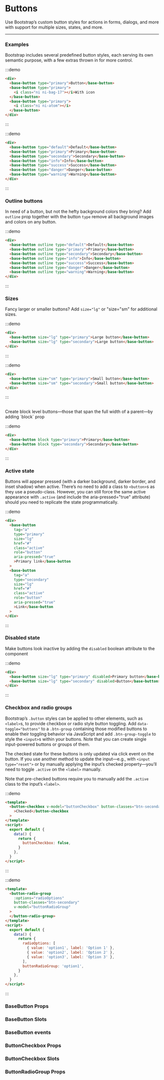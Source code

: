 # Buttons

Use Bootstrap’s custom button styles for actions in forms, dialogs, and more with support for multiple sizes, states, and more.

<hr>

### Examples

Bootstrap includes several predefined button styles, each serving its own semantic purpose, with a few extras thrown in for more control.

:::demo

```html
<div>
  <base-button type="primary">Button</base-button>
  <base-button type="primary">
    <i class="ni ni-bag-17"></i>With icon
  </base-button>
  <base-button type="primary">
    <i class="ni ni-atom"></i>
  </base-button>
</div>
```

:::

:::demo

```html
<div>
  <base-button type="default">Default</base-button>
  <base-button type="primary">Primary</base-button>
  <base-button type="secondary">Secondary</base-button>
  <base-button type="info">Info</base-button>
  <base-button type="success">Success</base-button>
  <base-button type="danger">Danger</base-button>
  <base-button type="warning">Warning</base-button>
</div>
```

:::

### Outline buttons

In need of a button, but not the hefty background colors they bring?
Add `outline` prop together with the button `type` remove all background images and colors on any button.

:::demo

```html
<div>
  <base-button outline type="default">Default</base-button>
  <base-button outline type="primary">Primary</base-button>
  <base-button outline type="secondary">Secondary</base-button>
  <base-button outline type="info">Info</base-button>
  <base-button outline type="success">Success</base-button>
  <base-button outline type="danger">Danger</base-button>
  <base-button outline type="warning">Warning</base-button>
</div>
```

:::

### Sizes

Fancy larger or smaller buttons? Add `size="lg"` or "size="sm" for additional sizes.

:::demo

```html
<div>
  <base-button size="lg" type="primary">Large button</base-button>
  <base-button size="lg" type="secondary">Large button</base-button>
</div>
```

:::

:::demo

```html
<div>
  <base-button size="sm" type="primary">Small button</base-button>
  <base-button size="sm" type="secondary">Small button</base-button>
</div>
```

:::

<br>
Create block level buttons—those that span the full width of a parent—by adding `block` prop

:::demo

```html
<div>
  <base-button block type="primary">Primary</base-button>
  <base-button block type="secondary">Secondary</base-button>
</div>
```

:::

### Active state

Buttons will appear pressed (with a darker background, darker border, and inset shadow) when active.
There’s no need to add a class to `<button>`s as they use a pseudo-class.
However, you can still force the same active appearance with `.active`
(and include the aria-pressed="true" attribute) should you need to replicate the state programmatically.

:::demo

```html
<div>
  <base-button
    tag="a"
    type="primary"
    size="lg"
    href="#"
    class="active"
    role="button"
    aria-pressed="true"
    >Primary link</base-button
  >
  <base-button
    tag="a"
    type="secondary"
    size="lg"
    href="#"
    class="active"
    role="button"
    aria-pressed="true"
    >Link</base-button
  >
</div>
```

:::

### Disabled state

Make buttons look inactive by adding the `disabled` boolean attribute to the component

:::demo

```html
<div>
  <base-button size="lg" type="primary" disabled>Primary button</base-button>
  <base-button size="lg" type="secondary" disabled>Button</base-button>
</div>
```

:::

### Checkbox and radio groups

Bootstrap’s `.button` styles can be applied to other elements, such as `<label>`s, to provide checkbox or radio style button toggling.
Add `data-toggle="buttons"` to a `.btn-group` containing those modified buttons to enable their toggling behavior via JavaScript and add `.btn-group-toggle` to style the `<input>`s within your buttons.
Note that you can create single input-powered buttons or groups of them.

The checked state for these buttons is only updated via click event on the button.
If you use another method to update the input—e.g., with `<input type="reset">` or by manually applying the input’s checked property—you’ll need to toggle `.active` on the `<label>` manually.

Note that pre-checked buttons require you to manually add the `.active` class to the input’s `<label>`.

:::demo

```html
<template>
  <button-checkbox v-model="buttonCheckbox" button-classes="btn-secondary"
    >Checked</button-checkbox
  >
</template>
<script>
  export default {
    data() {
      return {
        buttonCheckbox: false,
      }
    },
  }
</script>
```

:::

:::demo

```html
<template>
  <button-radio-group
    :options="radioOptions"
    button-classes="btn-secondary"
    v-model="buttonRadioGroup"
  >
  </button-radio-group>
</template>
<script>
  export default {
    data() {
      return {
        radioOptions: [
          { value: 'option1', label: 'Option 1' },
          { value: 'option2', label: 'Option 2' },
          { value: 'option3', label: 'Option 3' },
        ],
        buttonRadioGroup: 'option1',
      }
    },
  }
</script>
```

:::

### BaseButton Props

<props-table component-name="base-button"></props-table>

### BaseButton Slots

<slots-table :slots="[
          {name: 'default', description: 'Default content for the badge'}
          ]"/>

### BaseButton events

<events-table :events="[
{name: 'click', description: 'Button click event', params: '(evt) browser event'}
]"/>

### ButtonCheckbox Props

<props-table component-name="button-checkbox"></props-table>

### ButtonCheckbox Slots

<slots-table :slots="[
          {name: 'default', description: 'Default content for the badge'}
          ]"/>

### ButtonRadioGroup Props

<props-table component-name="button-radio-group"></props-table>

<script>
  export default {
    data() {
      return {
        buttonCheckbox: false,
        radioOptions: [{value: 'option1', label: 'Option 1'}, {value: 'option2', label: 'Option 2'}, {value: 'option3', label: 'Option 3'}],
        buttonRadioGroup: 'option1'
      }
    }
  }
</script>
